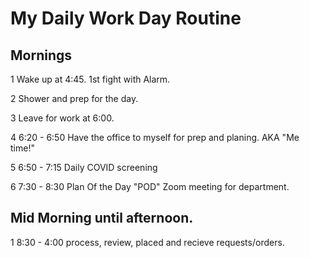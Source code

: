 # My Daily Work Day Routine

## Mornings

1 Wake up at 4:45. 1st fight with Alarm.

2 Shower and prep for the day.

3 Leave for work at 6:00.

4 6:20 - 6:50 Have the office to myself for prep and planing. AKA "Me time!"

5 6:50 - 7:15 Daily COVID screening

6 7:30 - 8:30 Plan Of the Day "POD" Zoom meeting for department.

## Mid Morning until afternoon.
1 8:30 - 4:00 process, review, placed and recieve requests/orders.
